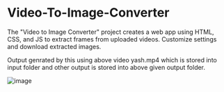 # Video-To-Image-Converter
The "Video to Image Converter" project creates a web app using HTML, CSS, and JS to extract frames from uploaded videos. Customize settings and download extracted images.

Output genrated by this using above video yash.mp4 which is stored into input folder and other output is stored into above given output folder.



![image](https://github.com/Yashmenaria1/Video-To-Image-Converter/assets/107399779/64e2f7dd-3cde-47bc-b703-fa77684f80b3)

